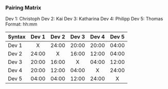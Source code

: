 ### Pairing Matrix
Dev 1: Christoph
Dev 2: Kai
Dev 3: Katharina
Dev 4: Philipp
Dev 5: Thomas
Format: hh:mm

| Syntax      | Dev 1 | Dev 2 | Dev 3 | Dev 4 | Dev 5 |
| :---        | :---: | :---: | :---: | :---: | :---: | 
| Dev 1       | X     | 24:00 | 20:00 | 20:00 | 04:00 |
| Dev 2       | 24:00 | X     | 16:00 | 12:00 | 04:00 |
| Dev 3       | 20:00 | 16:00 | X     | 04:00 | 12:00 |
| Dev 4       | 20:00 | 12:00 | 04:00 | X     | 24:00 |
| Dev 5       | 04:00 | 04:00 | 12:00 | 24:00 | X     |
